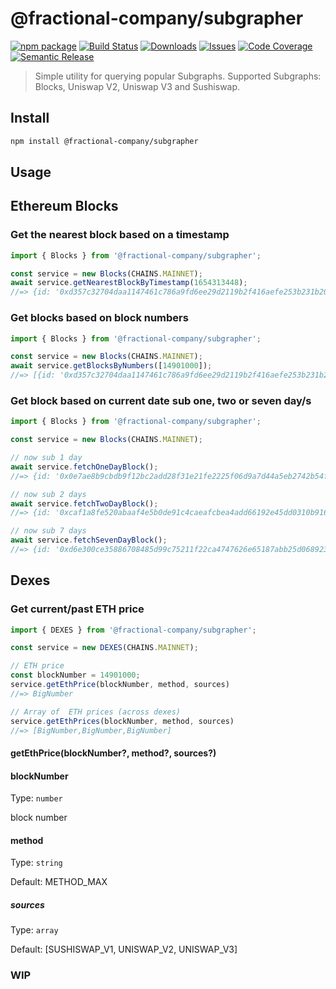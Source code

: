 # @fractional-company/subgrapher

[![npm package][npm-img]][npm-url]
[![Build Status][build-img]][build-url]
[![Downloads][downloads-img]][downloads-url]
[![Issues][issues-img]][issues-url]
[![Code Coverage][codecov-img]][codecov-url]
[![Semantic Release][semantic-release-img]][semantic-release-url]

> Simple utility for querying popular Subgraphs.
> Supported Subgraphs: Blocks, Uniswap V2, Uniswap V3 and Sushiswap.

## Install

```bash
npm install @fractional-company/subgrapher
```

## Usage

## Ethereum Blocks

### Get the nearest block based on a timestamp

```ts
import { Blocks } from '@fractional-company/subgrapher';

const service = new Blocks(CHAINS.MAINNET);
await service.getNearestBlockByTimestamp(1654313448);
//=> {id: '0xd357c32704daa1147461c786a9fd6ee29d2119b2f416aefe253b231b20b99a3a', number: 14901000, timestamp: 1654313446}
```

### Get blocks based on block numbers

```ts
import { Blocks } from '@fractional-company/subgrapher';

const service = new Blocks(CHAINS.MAINNET);
await service.getBlocksByNumbers([14901000]);
//=> [{id: '0xd357c32704daa1147461c786a9fd6ee29d2119b2f416aefe253b231b20b99a3a', number: 14901000, timestamp: 1654313446}]
```

### Get block based on current date sub one, two or seven day/s

```ts
import { Blocks } from '@fractional-company/subgrapher';

const service = new Blocks(CHAINS.MAINNET);

// now sub 1 day
await service.fetchOneDayBlock();
//=> {id: '0x0e7ae8b9cbdb9f12bc2add28f31e21fe2225f06d9a7d44a5eb2742b54f8b6321',number: 14919711,timestamp: 1654588984}

// now sub 2 days
await service.fetchTwoDayBlock();
//=> {id: '0xcaf1a8fe520abaaf4e5b0de91c4caeafcbea4add66192e45dd0310b9167d7058',number: 14913845,timestamp: 1654502582} 

// now sub 7 days
await service.fetchSevenDayBlock();
//=> {id: '0xd6e300ce35886708485d99c75211f22ca4747626e65187abb25d068923490d5f',number: 14883711,timestamp: 1654070592}
```

## Dexes

### Get current/past ETH price

```ts
import { DEXES } from '@fractional-company/subgrapher';

const service = new DEXES(CHAINS.MAINNET);

// ETH price
const blockNumber = 14901000;
service.getEthPrice(blockNumber, method, sources)
//=> BigNumber

// Array of  ETH prices (across dexes) 
service.getEthPrices(blockNumber, method, sources)
//=> [BigNumber,BigNumber,BigNumber]
```
#### getEthPrice(blockNumber?, method?, sources?)

#### blockNumber

Type: `number`

block number

#### method

Type: `string`

Default: METHOD_MAX

##### sources

Type: `array`

Default: [SUSHISWAP_V1, UNISWAP_V2, UNISWAP_V3]

### WIP

[build-img]:https://github.com/fractional-company/subgrapher/actions/workflows/release.yml/badge.svg

[build-url]:https://github.com/fractional-company/subgrapher/actions/workflows/release.yml

[downloads-img]:https://img.shields.io/npm/dt/typescript-npm-package-template

[downloads-url]:https://www.npmtrends.com/typescript-npm-package-template

[npm-img]:https://img.shields.io/npm/v/typescript-npm-package-template

[npm-url]:https://www.npmjs.com/package/typescript-npm-package-template

[issues-img]:https://img.shields.io/github/issues/fractional-company/subgrapher

[issues-url]:https://github.com/fractional-company/subgrapher/issues

[codecov-img]:https://codecov.io/gh/fractional-company/subgrapher/branch/main/graph/badge.svg

[codecov-url]:https://codecov.io/gh/fractional-company/subgrapher

[semantic-release-img]:https://img.shields.io/badge/%20%20%F0%9F%93%A6%F0%9F%9A%80-semantic--release-e10079.svg

[semantic-release-url]:https://github.com/semantic-release/semantic-release
